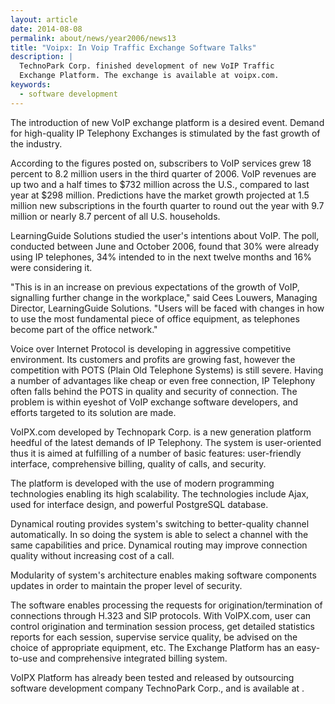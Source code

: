 ```yaml
---
layout: article
date: 2014-08-08
permalink: about/news/year2006/news13
title: "Voipx: In Voip Traffic Exchange Software Talks"
description: |
  TechnoPark Corp. finished development of new VoIP Traffic
  Exchange Platform. The exchange is available at voipx.com.
keywords:
  - software development
---
```


The introduction of new VoIP exchange platform is a desired event. Demand for high-quality IP 
Telephony Exchanges is stimulated by the fast growth of the industry.

According to the figures posted on, subscribers to VoIP services grew 18 percent to 8.2 million 
users in the third quarter of 2006. VoIP revenues are up two and a half times to $732 million across 
the U.S., compared to last year at $298 million. Predictions have the market growth projected at 1.5 
million new subscriptions in the fourth quarter to round out the year with 9.7 million or nearly 8.7 
percent of all U.S. households.

LearningGuide Solutions studied the user's intentions about VoIP. The poll, conducted between June 
and October 2006, found that 30% were already using IP telephones, 34% intended to in the next 
twelve months and 16% were considering it.

"This is in an increase on previous expectations of the growth of VoIP, signalling further change in 
the workplace," said Cees Louwers, Managing Director, LearningGuide Solutions. "Users will be faced 
with changes in how to use the most fundamental piece of office equipment, as telephones become part 
of the office network."

Voice over Internet Protocol is developing in aggressive competitive environment. Its customers and 
profits are growing fast, however the competition with POTS (Plain Old Telephone Systems) is still 
severe. Having a number of advantages like cheap or even free connection, IP Telephony often falls 
behind the POTS in quality and security of connection. The problem is within eyeshot of VoIP 
exchange software developers, and efforts targeted to its solution are made.

VoIPX.com developed by Technopark Corp. is a new generation platform heedful of the latest demands 
of IP Telephony. The system is user-oriented thus it is aimed at fulfilling of a number of basic 
features: user-friendly interface, comprehensive billing, quality of calls, and security.

The platform is developed with the use of modern programming technologies enabling its high 
scalability. The technologies include Ajax, used for interface design, and powerful PostgreSQL database.

Dynamical routing provides system's switching to better-quality channel automatically. In so doing 
the system is able to select a channel with the same capabilities and price. Dynamical routing may 
improve connection quality without increasing cost of a call.

Modularity of system's architecture enables making software components updates in order to maintain 
the proper level of security.

The software enables processing the requests for origination/termination of connections through 
H.323 and SIP protocols. With VoIPX.com, user can control origination and termination session 
process, get detailed statistics reports for each session, supervise service quality, be advised on 
the choice of appropriate equipment, etc. The Exchange Platform has an easy-to-use and comprehensive 
integrated billing system.

VoIPX Platform has already been tested and released by outsourcing software development company 
TechnoPark Corp., and is available at .
